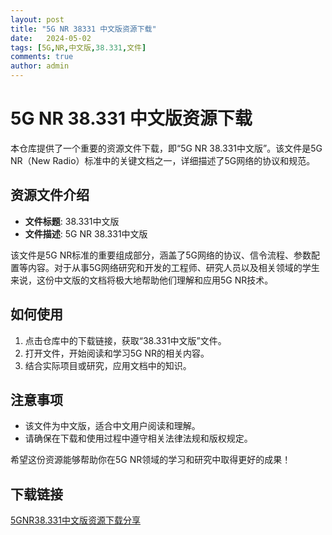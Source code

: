 ```yaml
---
layout: post
title: "5G NR 38331 中文版资源下载"
date:   2024-05-02
tags: [5G,NR,中文版,38.331,文件]
comments: true
author: admin
---
```

# 5G NR 38.331 中文版资源下载

本仓库提供了一个重要的资源文件下载，即“5G NR 38.331中文版”。该文件是5G NR（New Radio）标准中的关键文档之一，详细描述了5G网络的协议和规范。

## 资源文件介绍

- **文件标题**: 38.331中文版
- **文件描述**: 5G NR 38.331中文版

该文件是5G NR标准的重要组成部分，涵盖了5G网络的协议、信令流程、参数配置等内容。对于从事5G网络研究和开发的工程师、研究人员以及相关领域的学生来说，这份中文版的文档将极大地帮助他们理解和应用5G NR技术。

## 如何使用

1. 点击仓库中的下载链接，获取“38.331中文版”文件。
2. 打开文件，开始阅读和学习5G NR的相关内容。
3. 结合实际项目或研究，应用文档中的知识。

## 注意事项

- 该文件为中文版，适合中文用户阅读和理解。
- 请确保在下载和使用过程中遵守相关法律法规和版权规定。

希望这份资源能够帮助你在5G NR领域的学习和研究中取得更好的成果！

## 下载链接

[5GNR38.331中文版资源下载分享](https://pan.quark.cn/s/f2ab9c1e44bf)